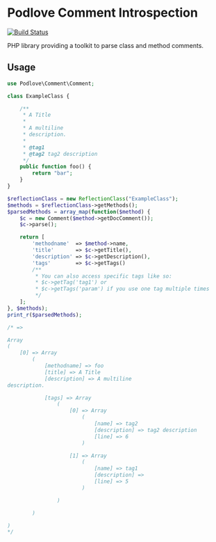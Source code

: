 # Podlove Comment Introspection

[![Build Status](https://travis-ci.org/podlove/podlove-comment-introspection.png?branch=master)](https://travis-ci.org/podlove/podlove-comment-introspection)

PHP library providing a toolkit to parse class and method comments.

## Usage

```php
use Podlove\Comment\Comment;

class ExampleClass {

    /**
     * A Title
     *
     * A multiline
     * description.
     * 
     * @tag1
     * @tag2 tag2 description
     */
    public function foo() {
        return "bar";
    }
}

$reflectionClass = new ReflectionClass("ExampleClass");
$methods = $reflectionClass->getMethods();
$parsedMethods = array_map(function($method) {
    $c = new Comment($method->getDocComment());
    $c->parse();

    return [
        'methodname'  => $method->name,
        'title'       => $c->getTitle(),
        'description' => $c->getDescription(),
        'tags'        => $c->getTags()
        /**
         * You can also access specific tags like so:
         * $c->getTag('tag1') or
         * $c->getTags('param') if you use one tag multiple times
         */
    ];
}, $methods);
print_r($parsedMethods);

/* =>

Array
(
    [0] => Array
        (
            [methodname] => foo
            [title] => A Title
            [description] => A multiline
description.

            [tags] => Array
                (
                    [0] => Array
                        (
                            [name] => tag2
                            [description] => tag2 description
                            [line] => 6
                        )

                    [1] => Array
                        (
                            [name] => tag1
                            [description] =>
                            [line] => 5
                        )

                )

        )

)
*/
```